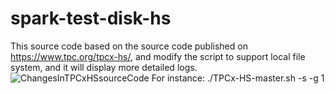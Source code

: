 # spark-test-disk-hs
This source code based on the source code published on https://www.tpc.org/tpcx-hs/, and modify the script to support local file system, and it will display more detailed logs.
![ChangesInTPCxHSsourceCode](https://user-images.githubusercontent.com/56807479/159116557-0736f393-3b96-4e17-ace0-49bc6ec5d096.png)
For instance:
    ./TPCx-HS-master.sh -s -g 1
